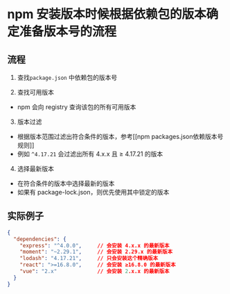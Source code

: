 # npm 安装版本时候根据依赖包的版本确定准备版本号的流程

## 流程
1. 查找`package.json` 中依赖包的版本号

2. 查找可用版本
- npm 会向 registry 查询该包的所有可用版本

3. 版本过滤
- 根据版本范围过滤出符合条件的版本，参考[[npm packages.json依赖版本号规则]]
- 例如 `^4.17.21` 会过滤出所有 4.x.x 且 ≥ 4.17.21 的版本

4. 选择最新版本
- 在符合条件的版本中选择最新的版本
- 如果有 package-lock.json，则优先使用其中锁定的版本

## 实际例子

```json
{
  "dependencies": {
    "express": "^4.0.0",     // 会安装 4.x.x 的最新版本
    "moment": "~2.29.1",     // 会安装 2.29.x 的最新版本
    "lodash": "4.17.21",     // 只会安装这个精确版本
    "react": ">=16.8.0",     // 会安装 ≥16.8.0 的最新版本
    "vue": "2.x"             // 会安装 2.x.x 的最新版本
  }
}
```
